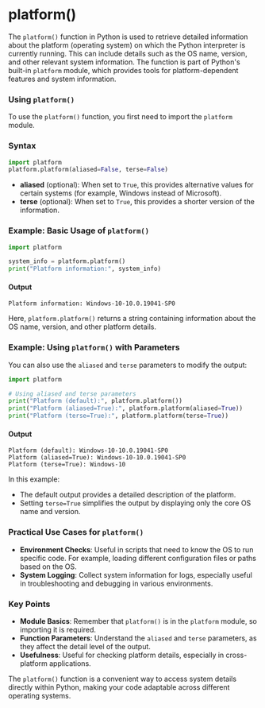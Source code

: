 # platform()
The `platform()` function in Python is used to retrieve detailed information about the platform (operating system) on which the Python interpreter is currently running. This can include details such as the OS name, version, and other relevant system information. The function is part of Python's built-in `platform` module, which provides tools for platform-dependent features and system information.

### Using `platform()`

To use the `platform()` function, you first need to import the `platform` module.

### Syntax
```python
import platform
platform.platform(aliased=False, terse=False)
```

- **aliased** (optional): When set to `True`, this provides alternative values for certain systems (for example, Windows instead of Microsoft).
- **terse** (optional): When set to `True`, this provides a shorter version of the information.

### Example: Basic Usage of `platform()`

```python
import platform

system_info = platform.platform()
print("Platform information:", system_info)
```

#### Output
```
Platform information: Windows-10-10.0.19041-SP0
```

Here, `platform.platform()` returns a string containing information about the OS name, version, and other platform details.

### Example: Using `platform()` with Parameters

You can also use the `aliased` and `terse` parameters to modify the output:

```python
import platform

# Using aliased and terse parameters
print("Platform (default):", platform.platform())
print("Platform (aliased=True):", platform.platform(aliased=True))
print("Platform (terse=True):", platform.platform(terse=True))
```

#### Output
```
Platform (default): Windows-10-10.0.19041-SP0
Platform (aliased=True): Windows-10-10.0.19041-SP0
Platform (terse=True): Windows-10
```

In this example:
- The default output provides a detailed description of the platform.
- Setting `terse=True` simplifies the output by displaying only the core OS name and version.

### Practical Use Cases for `platform()`

- **Environment Checks**: Useful in scripts that need to know the OS to run specific code. For example, loading different configuration files or paths based on the OS.
- **System Logging**: Collect system information for logs, especially useful in troubleshooting and debugging in various environments.

### Key Points

- **Module Basics**: Remember that `platform()` is in the `platform` module, so importing it is required.
- **Function Parameters**: Understand the `aliased` and `terse` parameters, as they affect the detail level of the output.
- **Usefulness**: Useful for checking platform details, especially in cross-platform applications.

The `platform()` function is a convenient way to access system details directly within Python, making your code adaptable across different operating systems.
